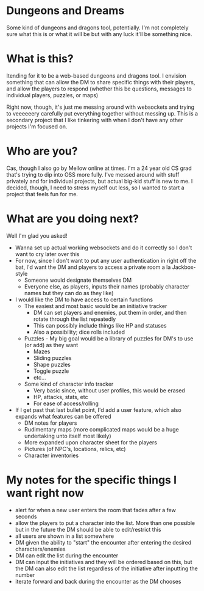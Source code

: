 # Dungeons and Dreams
Some kind of dungeons and dragons tool, potentially. I'm not completely sure what this is or what it will be but with any luck it'll be something nice. 

# What is this?
Itending for it to be a web-based dungeons and dragons tool. I envision something that can allow the DM to share specific things with their players, and allow the players to respond (whether this be questions, messages to individual players, puzzles, or maps)

Right now, though, it's just me messing around with websockets and trying to veeeeeery carefully put everything together without messing up. This is a secondary project that I like tinkering with when I don't have any other projects I'm focused on. 

# Who are you? 
Cas, though I also go by Mellow online at times. I'm a 24 year old CS grad that's trying to dip into OSS more fully. I've messed around with stuff privately and for individual projects, but actual big-kid stuff is new to me. I decided, though, I need to stress myself out less, so I wanted to start a project that feels fun for me. 

# What are you doing next?
Well I'm glad you asked!

* Wanna set up actual working websockets and do it correctly so I don't want to cry later over this
* For now, since I don't want to put any user authentication in right off the bat, I'd want the DM and players to access a private room a la Jackbox-style
    * Someone would designate themselves DM
    * Everyone else, as players, inputs their names (probably character names but they can do as they like)
* I would like the DM to have access to certain functions
    * The easiest and most basic would be an initiative tracker
        * DM can set players and enemies, put them in order, and then rotate through the list repeatedly
        * This can possibly include things like HP and statuses
        * Also a possibility; dice rolls included
    * Puzzles - My big goal would be a library of puzzles for DM's to use (or add) as they want
        * Mazes
        * Sliding puzzles
        * Shape puzzles
        * Toggle puzzle
        * etc...
    * Some kind of character info tracker
        * Very basic since, without user profiles, this would be erased
        * HP, attacks, stats, etc
        * For ease of access/rolling
* If I get past that last bullet point, I'd add a user feature, which also expands what features can be offered
    * DM notes for players
    * Rudimentary maps (more complicated maps would be a huge undertaking unto itself most likely)
    * More expanded upon character sheet for the players
    * Pictures (of NPC's, locations, relics, etc)
    * Character inventories

# My notes for the specific things I want right now
* alert for when a new user enters the room that fades after a few seconds
* allow the players to put a character into the list. More than one possible but in the future the DM should be able to edit/restrict this
* all users are shown in a list somewhere
* DM given the ability to "start" the encounter after entering the desired characters/enemies
* DM can edit the list during the encounter
* DM can input the initiatives and they will be ordered based on this, but the DM can also edit the list regardless of the initiative after inputting the number
* iterate forward and back during the encounter as the DM chooses
